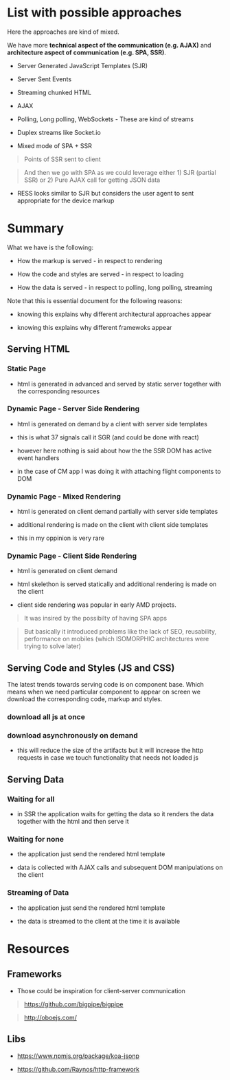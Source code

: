 # List with possible approaches

Here the approaches are kind of mixed.

We have more **technical aspect of the communication (e.g. AJAX)** and **architecture aspect of communication (e.g. SPA, SSR)**.


* Server Generated JavaScript Templates (SJR)

* Server Sent Events

* Streaming chunked HTML

* AJAX

* Polling, Long polling, WebSockets - These are kind of streams

* Duplex streams like Socket.io

* Mixed mode of SPA + SSR

> Points of SSR sent to client

> And then we go with SPA as we could leverage either 1) SJR (partial SSR) or 2) Pure AJAX call for getting JSON data

* RESS looks similar to SJR but considers the user agent to sent appropriate for the device markup

# Summary

What we have is the following:

* How the markup is served - in respect to rendering

* How the code and styles are served - in respect to loading

* How the data is served - in respect to polling, long polling, streaming

Note that this is essential document for the following reasons:

* knowing this explains why different architectural approaches appear

* knowing this explains why different framewoks appear



## Serving HTML

### Static Page

* html is generated in advanced and served by static server together with the corresponding resources


### Dynamic Page - Server Side Rendering

* html is generated on demand by a client with server side templates

* this is what 37 signals call it SGR (and could be done with react)

* however here nothing is said about how the the SSR DOM has active event handlers

* in the case of CM app I was doing it with attaching flight components to DOM


### Dynamic Page - Mixed Rendering

* html is generated on client demand partially with server side templates

* additional rendering is made on the client with client side templates

* this in my oppinion is very rare


### Dynamic Page - Client Side Rendering

* html is generated on client demand

* html skelethon is served statically and additional rendering is made on the client

* client side rendering was popular in early AMD projects.

> It was insired by the possibilty of having SPA apps

> But basically it introduced problems like the lack of SEO, reusability, performance on mobiles (which ISOMORPHIC architectures were trying to solve later)


## Serving Code and Styles (JS and CSS)

The latest trends towards serving code is on component base. 
Which means when we need particular component to appear on screen we download the corresponding code, markup and styles.


### download all js at once

### download asynchronously on demand

* this will reduce the size of the artifacts but it will increase the http requests in case we touch functionality that needs not loaded js



## Serving Data


### Waiting for all

* in SSR the application waits for getting the data so it renders the data together with the html and then serve it

### Waiting for none

* the application just send the rendered html template

* data is collected with AJAX calls and subsequent DOM manipulations on the client


### Streaming of Data

* the application just send the rendered html template

* the data is streamed to the client at the time it is available



# Resources


## Frameworks

* Those could be inspiration for client-server communication

> https://github.com/bigpipe/bigpipe

> http://oboejs.com/


## Libs

* https://www.npmjs.org/package/koa-jsonp

* https://github.com/Raynos/http-framework


